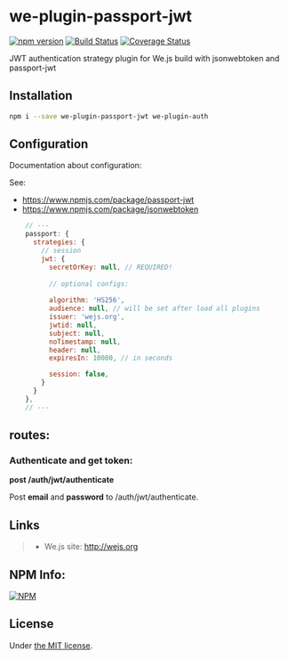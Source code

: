 # we-plugin-passport-jwt

[![npm version](https://badge.fury.io/js/we-plugin-passport-jwt.svg)](https://badge.fury.io/js/we-plugin-passport-jwt) [![Build Status](https://travis-ci.org/wejs/we-plugin-passport-jwt.svg?branch=master)](https://travis-ci.org/wejs/we-plugin-passport-jwt) [![Coverage Status](https://coveralls.io/repos/github/wejs/we-plugin-passport-jwt/badge.svg?branch=master)](https://coveralls.io/github/wejs/we-plugin-passport-jwt?branch=master)

JWT authentication strategy plugin for We.js build with jsonwebtoken and passport-jwt

## Installation

```sh
npm i --save we-plugin-passport-jwt we-plugin-auth
```

## Configuration

Documentation about configuration:

See:

- https://www.npmjs.com/package/passport-jwt 
- https://www.npmjs.com/package/jsonwebtoken

```js
    // --- 
    passport: {
      strategies: {
        // session
        jwt: {
          secretOrKey: null, // REQUIRED!
          
          // optional configs:
         
          algorithm: 'HS256',
          audience: null, // will be set after load all plugins
          issuer: 'wejs.org',
          jwtid: null,
          subject: null,
          noTimestamp: null,
          header: null,
          expiresIn: 10080, // in seconds

          session: false,    
        }
      }
    },
    // ---

```

## routes:

### Authenticate and get token:

**post /auth/jwt/authenticate**

Post **email** and **password** to /auth/jwt/authenticate.

## Links

> * We.js site: http://wejs.org

## NPM Info:

[![NPM](https://nodei.co/npm/we-plugin-passport-jwt.png?downloads=true&downloadRank=true&stars=true)](https://nodei.co/npm/we-plugin-passport-jwt/)

## License

Under [the MIT license](https://github.com/wejs/we-core/blob/master/LICENSE.md).
